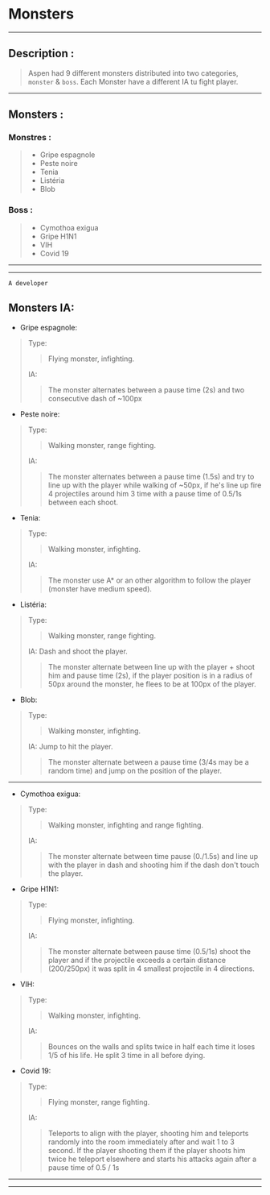 # Monsters

---
## Description :
> Aspen had 9 different monsters distributed into two categories, `monster` & `boss`.
> Each Monster have a different IA tu fight player.
---
## Monsters :
### Monstres :
>    * Gripe espagnole   
>    * Peste noire
>    * Tenia
>    * Listéria
>    * Blob

### Boss :
>    * Cymothoa exigua
>    * Gripe H1N1
>    * VIH
>    * Covid 19

---
---
``A developer``
## Monsters IA:
* Gripe espagnole:
> Type:
>> Flying monster, infighting.
>
> IA:
>> The monster alternates between a pause time (2s) and two consecutive dash of  ~100px

* Peste noire:
> Type:
>> Walking monster, range fighting.
>
> IA:
>> The monster alternates between a pause time (1.5s) and try to line up with the player while walking of ~50px, if he's line up fire 4 projectiles around him 3 time with a pause time of 0.5/1s between each shoot.

* Tenia:
> Type: 
>> Walking monster, infighting.
>
> IA:
>> The monster use A* or an other algorithm to follow the player (monster have medium speed).

* Listéria:
> Type:
>> Walking monster, range fighting.
>
> IA: Dash and shoot the player.
>> The monster alternate between line up with the player + shoot him and pause time (2s), if the player position is in a radius of 50px around the monster, he flees to be at 100px of the player.

* Blob:
>Type:
>> Walking monster, infighting.
>
> IA: Jump to hit the player.
>> The monster alternate between a pause time (3/4s may be a random time) and jump on the position of the player.
---
* Cymothoa exigua:
> Type:
>> Walking monster, infighting and range fighting.
>
> IA:
>> The monster alternate between time pause (0./1.5s) and line up with the player in dash and shooting him if the dash don't touch the player.

* Gripe H1N1:
> Type:
>> Flying monster, infighting.
>
> IA:
>> The monster alternate between pause time (0.5/1s) shoot the player and if the projectile exceeds a certain distance (200/250px) it was split in 4 smallest projectile in 4 directions.

* VIH:
> Type:
>> Walking monster, infighting.
>
> IA:
>> Bounces on the walls and splits twice in half each time it loses 1/5 of his life. He split 3 time in all before dying.

* Covid 19:
> Type:
>> Flying monster, range fighting.
>
> IA:
>> Teleports to align with the player, shooting him and teleports randomly into the room immediately after and wait 1 to 3 second. If the player shooting them if the player shoots him twice he teleport elsewhere and starts his attacks again after a pause time of 0.5 / 1s

---
---